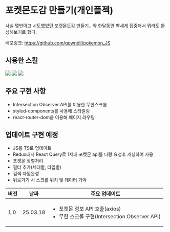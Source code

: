 # 포켓몬도감 만들기(개인플젝)
<p>사실 몇번이고 시도했었던 포켓몬도감 만들기.. 약 한달동안 빡세게 집중해서 뭐라도 완성해보기로 했다.</p>
<p>배포링크: <a href="https://github.com/gowndll/pokemon_JS">https://github.com/gowndll/pokemon_JS</a></p>



## 사용한 스킬
<div>
<img src="https://img.shields.io/badge/React-61DAFB?style=flat-square&logo=react&logoColor=black"/>
<img src="https://img.shields.io/badge/Redux-764ABC?style=flat-square&logo=redux&logoColor=white"/>
<img src="https://img.shields.io/badge/Styled--components-DB7093?style=flat-square&logo=styledcomponents&logoColor=white"/>
</div>

## 주요 구현 사항
<ul>
  <li>Intersection Observer API를 이용한 무한스크롤</li>
  <li>styled-components를 사용해 스타일링</li>
  <li>react-router-dom을 이용해 페이지 라우팅</li>
</ul>

## 업데이트 구현 예정
<ul>
  <li>JS를 TS로 업데이트</li>
  <li>Redux대시 React Query로 1세대 포켓몬 api를 다량 요청후 캐싱하여 사용</li>
  <li>포켓몬 정렬처리</li>
  <li>필터 추가(세대별, 타입별)</li>
  <li>검색 자동완성</li>
  <li>뒤로가기 시 스크롤 위치 및 데이터 기억</li>
</ul>

<table>
  <thead>
    <tr>
      <th>버전</th>
      <th>날짜</th>
      <th>주요 업데이트</th>
    </tr>
  </thead>
  <tbody>
    <td>1.0</td>
    <td>25.03.18</td>
    <td>
      <ul>
        <li>포켓몬 정보 API 호출(axios)</li>
        <li>무한 스크롤 구현(Intersection Observer API)</li>
      </ul>
    </td>
  </tbody>
</table>